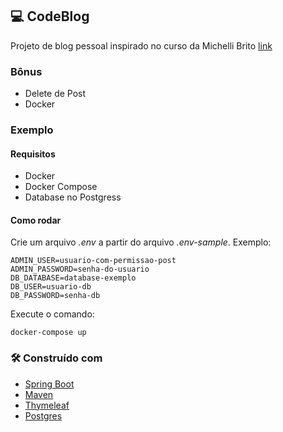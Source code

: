 ## 💻 CodeBlog

Projeto de blog pessoal inspirado no curso da Michelli Brito [link](https://www.youtube.com/watch?v=UdJYuwnqL3I&list=PL8iIphQOyG-AdKMQWtt1bqdVm8QUnX7_Shttp:// "link")

### Bônus

- Delete de Post
- Docker

### Exemplo

#### Requisitos
- Docker
- Docker Compose
- Database no Postgress

#### Como rodar
Crie um arquivo *.env* a partir do arquivo *.env-sample*.
Exemplo:

    ADMIN_USER=usuario-com-permissao-post
    ADMIN_PASSWORD=senha-do-usuario
    DB_DATABASE=database-exemplo
    DB_USER=usuario-db
    DB_PASSWORD=senha-db

Execute o comando:
```shell
docker-compose up
```
### 🛠️ Construído com

* [Spring Boot](https://spring.io/projects/spring-boot)
* [Maven](https://maven.apache.org/)
* [Thymeleaf](https://www.thymeleaf.org/)
* [Postgres](https://www.postgresql.org/)
